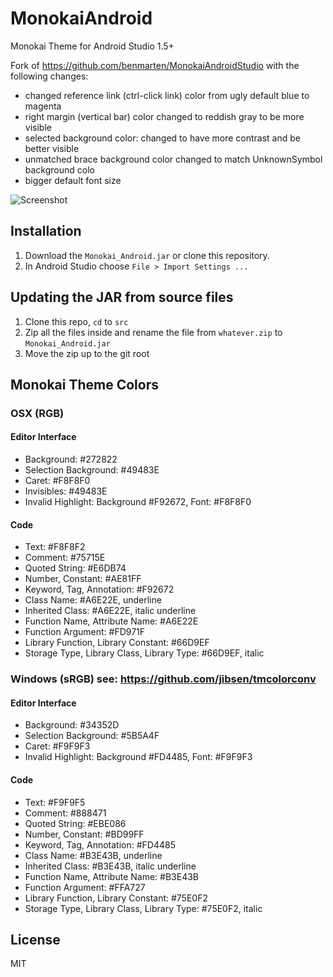 # MonokaiAndroid
Monokai Theme for Android Studio 1.5+

Fork of https://github.com/benmarten/MonokaiAndroidStudio with the following changes:

- changed reference link (ctrl-click link) color from ugly default blue to magenta
- right margin (vertical bar) color changed to reddish gray to be more visible
- selected background color: changed to have more contrast and be better visible
- unmatched brace background color changed to match UnknownSymbol background colo
- bigger default font size

![Screenshot](https://raw.githubusercontent.com/benmarten/Monokai_Android/master/screenshot.png "Screenshot")

## Installation

1. Download the `Monokai_Android.jar` or clone this repository.
2. In Android Studio choose `File > Import Settings ...`

## Updating the JAR from source files

1. Clone this repo, `cd` to `src`
2. Zip all the files inside and rename the file from `whatever.zip` to `Monokai_Android.jar`
3. Move the zip up to the git root

## Monokai Theme Colors

### OSX (RGB)

#### Editor Interface
- Background: #272822
- Selection Background: #49483E
- Caret: #F8F8F0
- Invisibles: #49483E
- Invalid Highlight: Background #F92672, Font: #F8F8F0

#### Code
- Text: #F8F8F2
- Comment: #75715E
- Quoted String: #E6DB74
- Number, Constant: #AE81FF
- Keyword, Tag, Annotation: #F92672
- Class Name: #A6E22E, underline
- Inherited Class: #A6E22E, italic underline
- Function Name, Attribute Name: #A6E22E
- Function Argument: #FD971F
- Library Function, Library Constant: #66D9EF
- Storage Type, Library Class, Library Type: #66D9EF, italic

### Windows (sRGB) see: https://github.com/jibsen/tmcolorconv

#### Editor Interface
- Background: #34352D
- Selection Background: #5B5A4F
- Caret: #F9F9F3
- Invalid Highlight: Background #FD4485, Font: #F9F9F3

#### Code
- Text: #F9F9F5
- Comment: #888471
- Quoted String: #EBE086
- Number, Constant: #BD99FF
- Keyword, Tag, Annotation: #FD4485
- Class Name: #B3E43B, underline
- Inherited Class: #B3E43B, italic underline
- Function Name, Attribute Name: #B3E43B
- Function Argument: #FFA727
- Library Function, Library Constant: #75E0F2
- Storage Type, Library Class, Library Type: #75E0F2, italic

## License
MIT
